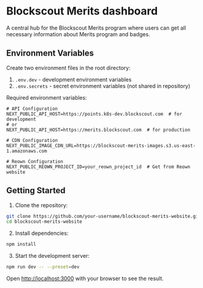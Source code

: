 # Blockscout Merits dashboard

A central hub for the Blockscout Merits program where users can get all necessary information about Merits program and badges.

## Environment Variables

Create two environment files in the root directory:

1. `.env.dev` - development environment variables
2. `.env.secrets` - secret environment variables (not shared in repository)

Required environment variables:

```env
# API Configuration
NEXT_PUBLIC_API_HOST=https://points.k8s-dev.blockscout.com  # for development
# or
NEXT_PUBLIC_API_HOST=https://merits.blockscout.com  # for production

# CDN Configuration
NEXT_PUBLIC_IMAGE_CDN_URL=https://blockscout-merits-images.s3.us-east-1.amazonaws.com

# Reown Configuration
NEXT_PUBLIC_REOWN_PROJECT_ID=your_reown_project_id  # Get from Reown website
```

## Getting Started

1. Clone the repository:

```bash
git clone https://github.com/your-username/blockscout-merits-website.git
cd blockscout-merits-website
```

2. Install dependencies:

```bash
npm install
```

3. Start the development server:

```bash
npm run dev -- --preset=dev
```

Open [http://localhost:3000](http://localhost:3000) with your browser to see the result.
